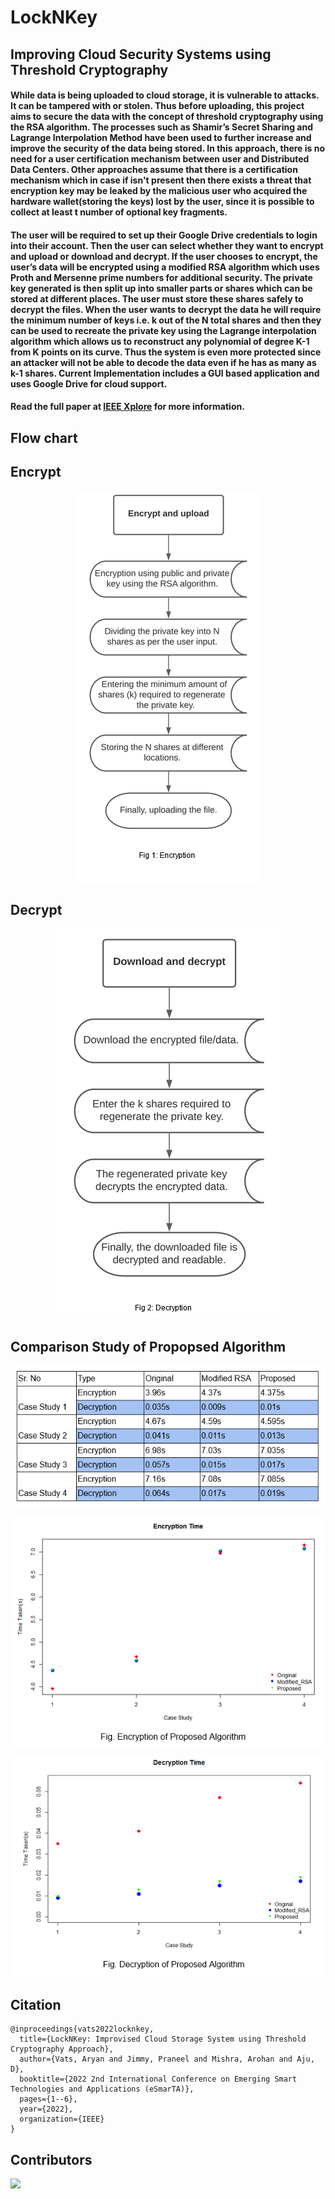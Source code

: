 # LockNKey
## Improving Cloud Security Systems using Threshold Cryptography

#### While data is being uploaded to cloud storage, it is vulnerable to attacks. It can be tampered with or stolen. Thus before uploading, this project aims to secure the data with the concept of threshold cryptography using the RSA algorithm. The processes such as Shamir’s Secret Sharing and Lagrange Interpolation Method have been used to further increase and improve the security of the data being stored. In this approach, there is no need for a user certification mechanism between user and Distributed Data Centers. Other approaches assume that there is a certification mechanism which in case if isn't present then there exists a threat that encryption key may be leaked by the malicious user who acquired the hardware wallet(storing the keys) lost by the user, since it is possible to collect at least t number of optional key fragments.
#### The user will be required to set up their Google Drive credentials to login into their account. Then the user can select whether they want to encrypt and upload or download and decrypt. If the user chooses to encrypt, the user’s data will be encrypted using a modified RSA algorithm which uses Proth and Mersenne prime numbers for additional security. The private key generated is then split up into smaller parts or shares which can be stored at different places. The user must store these shares safely to decrypt the files. When the user wants to decrypt the data he will require the minimum number of keys i.e. k out of the N total shares and then they can be used to recreate the private key using the Lagrange interpolation algorithm which allows us to reconstruct any polynomial of degree K-1 from K points on its curve. Thus the system is even more protected since an attacker will not be able to decode the data even if he has as many as k-1 shares. Current Implementation includes a GUI based application and uses Google Drive for cloud support.
#### Read the full paper at [IEEE Xplore](https://ucinlp.github.io/autoprompt/) for more information.

## Flow chart 
<h2> Encrypt </h2>
<p align="center">
    <img src="img/encrypt.png" >
</p>
<h2> Decrypt </h2>
<p align="center">
  <img  src="img/decrypt.png">
</p>


<h2>Comparison Study of Propopsed Algorithm </h2>

<p align="center">
  <img  src="img/table.png">
</p>

<p align="center">
  <img  src="img/encrypt_graph.png">
</p>

<p align="center">
  <img  src="img/decrypt_graph.png">
</p>

## Citation

```
@inproceedings{vats2022locknkey,
  title={LockNKey: Improvised Cloud Storage System using Threshold Cryptography Approach},
  author={Vats, Aryan and Jimmy, Praneel and Mishra, Arohan and Aju, D},
  booktitle={2022 2nd International Conference on Emerging Smart Technologies and Applications (eSmarTA)},
  pages={1--6},
  year={2022},
  organization={IEEE}
}
```

## Contributors

<a href="https://github.com/avats101/LockNKey/graphs/contributors">
  <img src="https://contrib.rocks/image?repo=avats101/LockNKey" />
</a>


